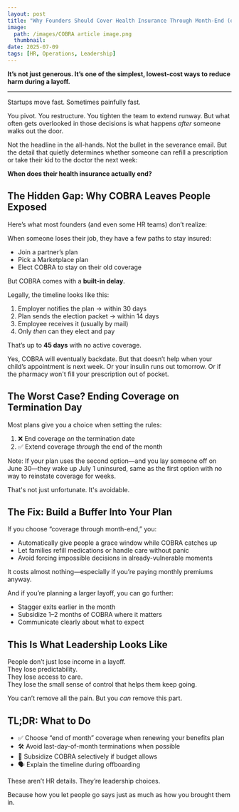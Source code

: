 ```yaml
---
layout: post
title: "Why Founders Should Cover Health Insurance Through Month-End (or Longer)"
image: 
  path: /images/COBRA article image.png
  thumbnail: 
date: 2025-07-09
tags: [HR, Operations, Leadership]
---
```



**It’s not just generous. It’s one of the simplest, lowest-cost ways to reduce harm during a layoff.**

---

Startups move fast. Sometimes painfully fast.

You pivot. You restructure. You tighten the team to extend runway. But what often gets overlooked in those decisions is what happens *after* someone walks out the door.

Not the headline in the all-hands. Not the bullet in the severance email. But the detail that quietly determines whether someone can refill a prescription or take their kid to the doctor the next week:

**When does their health insurance actually end?**



## The Hidden Gap: Why COBRA Leaves People Exposed

Here’s what most founders (and even some HR teams) don’t realize:

When someone loses their job, they have a few paths to stay insured:

- Join a partner’s plan  
- Pick a Marketplace plan  
- Elect COBRA to stay on their old coverage  

But COBRA comes with a **built-in delay**.

Legally, the timeline looks like this:

1. Employer notifies the plan → within 30 days  
2. Plan sends the election packet → within 14 days  
3. Employee receives it (usually by mail)  
4. Only *then* can they elect and pay

That’s up to **45 days** with no active coverage.

Yes, COBRA will eventually backdate. But that doesn’t help when your child’s appointment is next week. Or your insulin runs out tomorrow. Or if the pharmacy won't fill your prescription out of pocket.


## The Worst Case? Ending Coverage on Termination Day

Most plans give you a choice when setting the rules:

1. ❌ End coverage *on* the termination date  
2. ✅ Extend coverage *through* the end of the month  

Note: If your plan uses the second option—and you lay someone off on June 30—they wake up July 1 uninsured, same as the first option with no way to reinstate coverage for weeks.

That's not just unfortunate. It's avoidable.


## The Fix: Build a Buffer Into Your Plan

If you choose “coverage through month-end,” you:

- Automatically give people a grace window while COBRA catches up  
- Let families refill medications or handle care without panic  
- Avoid forcing impossible decisions in already-vulnerable moments  

It costs almost nothing—especially if you’re paying monthly premiums anyway.

And if you’re planning a larger layoff, you can go further:

- Stagger exits earlier in the month  
- Subsidize 1–2 months of COBRA where it matters  
- Communicate clearly about what to expect  


## This Is What Leadership Looks Like

People don’t just lose income in a layoff.  
They lose predictability.  
They lose access to care.  
They lose the small sense of control that helps them keep going.

You can’t remove all the pain. But you *can* remove this part.


## TL;DR: What to Do

- ✅ Choose “end of month” coverage when renewing your benefits plan  
- 🛠️ Avoid last-day-of-month terminations when possible  
- 💸 Subsidize COBRA selectively if budget allows  
- 🗣️ Explain the timeline during offboarding  

These aren’t HR details. They’re leadership choices.

Because how you let people go says just as much as how you brought them in.
